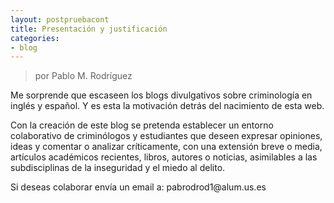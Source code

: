 ```yaml
---
layout: postpruebacont
title: Presentación y justificación
categories:
- blog
---
```

> por Pablo M. Rodríguez


<p>Me sorprende que escaseen los blogs divulgativos sobre criminología en inglés y español. Y es esta la motivación detrás del nacimiento de esta web.</p>

<p>Con la creación de este blog se pretenda establecer un entorno colaborativo de criminólogos y estudiantes que deseen expresar opiniones, ideas y comentar o analizar críticamente, con una extensión breve o media, artículos académicos recientes, libros, autores o noticias, asimilables a las subdisciplinas de la inseguridad y el miedo al delito.</p>

<p>Si deseas colaborar envía un email a: pabrodrod1@alum.us.es</p>


<font face="Arial" style="font-size:19px">
